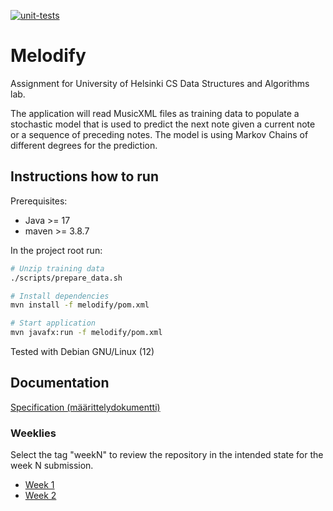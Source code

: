 [![unit-tests](https://github.com/JHNUL/TiraLabra2023/actions/workflows/run_unit_tests.yaml/badge.svg)](https://github.com/JHNUL/TiraLabra2023/actions/workflows/run_unit_tests.yaml)

# Melodify

Assignment for University of Helsinki CS Data Structures and Algorithms lab.

The application will read MusicXML files as training data to populate a stochastic model that is used to predict the next note given a current note or a sequence of preceding notes. The model is using Markov Chains of different degrees for the prediction.

## Instructions how to run

Prerequisites:
- Java >= 17
- maven >= 3.8.7


In the project root run:
```sh
# Unzip training data
./scripts/prepare_data.sh

# Install dependencies
mvn install -f melodify/pom.xml

# Start application
mvn javafx:run -f melodify/pom.xml
```

Tested with Debian GNU/Linux (12)

## Documentation

[Specification (määrittelydokumentti)](/docs/specifications.md)

### Weeklies

Select the tag "weekN" to review the repository in the intended state for the week N submission.

- [Week 1](/docs/weeklies/week1.md)
- [Week 2](/docs/weeklies/week2.md)
